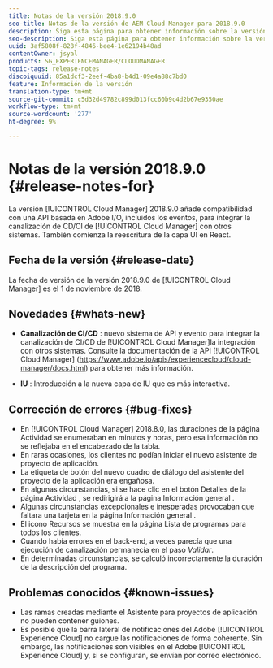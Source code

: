 ```yaml
---
title: Notas de la versión 2018.9.0
seo-title: Notas de la versión de AEM Cloud Manager para 2018.9.0
description: Siga esta página para obtener información sobre la versión 2018.9.0 de Cloud Manager.
seo-description: Siga esta página para obtener información sobre la versión 2018.9.0 de AEM Cloud Manager.
uuid: 3af5808f-828f-4846-bee4-1e62194b48ad
contentOwner: jsyal
products: SG_EXPERIENCEMANAGER/CLOUDMANAGER
topic-tags: release-notes
discoiquuid: 85a1dcf3-2eef-4ba8-b4d1-09e4a88c7bd0
feature: Información de la versión
translation-type: tm+mt
source-git-commit: c5d32d49782c899d013fcc60b9c4d2b67e9350ae
workflow-type: tm+mt
source-wordcount: '277'
ht-degree: 9%

---
```



# Notas de la versión 2018.9.0 {#release-notes-for}

La versión [!UICONTROL Cloud Manager] 2018.9.0 añade compatibilidad con una API basada en Adobe I/O, incluidos los eventos, para integrar la canalización de CD/CI de [!UICONTROL Cloud Manager] con otros sistemas. También comienza la reescritura de la capa UI en React.

## Fecha de la versión {#release-date}

La fecha de versión de la versión 2018.9.0 de [!UICONTROL Cloud Manager] es el 1 de noviembre de 2018.

## Novedades {#whats-new}

* **Canalización de CI/CD** : nuevo sistema de API y evento para integrar la canalización de CI/CD de  [!UICONTROL Cloud Manager]la integración con otros sistemas. Consulte la documentación de la API [!UICONTROL Cloud Manager] (https://www.adobe.io/apis/experiencecloud/cloud-manager/docs.html) para obtener más información.

* **IU** : Introducción a la nueva capa de IU que es más interactiva.

## Corrección de errores {#bug-fixes}

* En [!UICONTROL Cloud Manager] 2018.8.0, las duraciones de la página Actividad se enumeraban en minutos y horas, pero esa información no se reflejaba en el encabezado de la tabla.
* En raras ocasiones, los clientes no podían iniciar el nuevo asistente de proyecto de aplicación.
* La etiqueta de botón del nuevo cuadro de diálogo del asistente del proyecto de la aplicación era engañosa.
* En algunas circunstancias, si se hace clic en el botón Detalles de la página Actividad , se redirigirá a la página Información general .
* Algunas circunstancias excepcionales e inesperadas provocaban que faltara una tarjeta en la página Información general .
* El icono Recursos se muestra en la página Lista de programas para todos los clientes.
* Cuando había errores en el back-end, a veces parecía que una ejecución de canalización permanecía en el paso *Validar*.
* En determinadas circunstancias, se calculó incorrectamente la duración de la descripción del programa.

## Problemas conocidos {#known-issues}

* Las ramas creadas mediante el Asistente para proyectos de aplicación no pueden contener guiones.
* Es posible que la barra lateral de notificaciones del Adobe [!UICONTROL Experience Cloud] no cargue las notificaciones de forma coherente. Sin embargo, las notificaciones son visibles en el Adobe [!UICONTROL Experience Cloud] y, si se configuran, se envían por correo electrónico.

